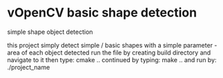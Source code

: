 # vOpenCV basic shape detection
simple shape object detection

this project simply detect simple / basic shapes with a simple parameter - area of each object detected
run the file by creating build directory and navigate to it 
then type:
cmake ..
continued by typing:
make ..
and run by:
./project_name
